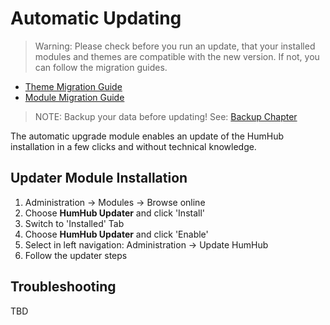 Automatic Updating
==================

> Warning: Please check before you run an update, that your installed modules and themes are compatible with the new version. If not, you can follow the migration guides.
- [Theme Migration Guide](../theme/migrate.md)
- [Module Migration Guide](../developer/migration-guide.md)

> NOTE: Backup your data before updating! See: [Backup Chapter](backup.md)

The automatic upgrade module enables an update of the HumHub installation in a few clicks and without  technical knowledge.


Updater Module Installation
---------------------------

1. Administration -> Modules -> Browse online
2. Choose **HumHub Updater** and click 'Install'
3. Switch to 'Installed' Tab
4. Choose **HumHub Updater** and click 'Enable'
5. Select in left navigation: Administration -> Update HumHub
6. Follow the updater steps


Troubleshooting
---------------

TBD
